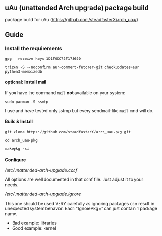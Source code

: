 ## uAu (unattended Arch upgrade) package build

package build for uAu (https://github.com/steadfasterX/arch_uau/)

## Guide

### Install the requirements

`gpg --receive-keys 1D1F0DC78F173680`

`trizen -S --noconfirm aur-comment-fetcher-git checkupdates+aur python3-memoizedb`

#### optional: Install mail

If you have the command `mail` **not** available on your system:

`sudo pacman -S ssmtp`

I use and have tested only sstmp but every sendmail-like `mail` cmd will do.

#### Build & Install

`git clone https://github.com/steadfasterX/arch_uau-pkg.git`

`cd arch_uau-pkg` 

`makepkg -si`

#### Configure

*/etc/unattended-arch-upgrade.conf*

All options are well documented in that conf file. Just adjust it to your needs.

*/etc/unattended-arch-upgrade.ignore*

This one should be used VERY carefully as ignoring packages can result in unexpected system behavior.
Each "IgnorePkg=" can just contain 1 package name.

* Bad example: libraries
* Good example: kernel

